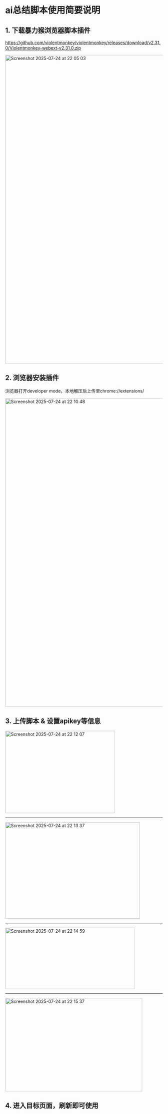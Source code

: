 # ai总结脚本使用简要说明

## 1. 下载暴力猴浏览器脚本插件

https://github.com/violentmonkey/violentmonkey/releases/download/v2.31.0/Violentmonkey-webext-v2.31.0.zip

<img width="1312" height="986" alt="Screenshot 2025-07-24 at 22 05 03" src="https://github.com/user-attachments/assets/0b5b5ac7-c418-41b5-8af1-28afa8b8c792" />

## 2. 浏览器安装插件

浏览器打开developer mode，本地解压后上传至chrome://extensions/

<img width="1312" height="986" alt="Screenshot 2025-07-24 at 22 10 48" src="https://github.com/user-attachments/assets/8624d8d0-4378-4303-a2c5-8c522f78dbbb" />

## 3. 上传脚本 & 设置apikey等信息

<img width="351" height="263" alt="Screenshot 2025-07-24 at 22 12 07" src="https://github.com/user-attachments/assets/7c8cd3e7-c6fc-420f-b9d6-a38348ae16ca" />

---

<img width="430" height="308" alt="Screenshot 2025-07-24 at 22 13 37" src="https://github.com/user-attachments/assets/1f687a7d-25ca-4eab-b2eb-09b21b72cc41" />

---

<img width="415" height="196" alt="Screenshot 2025-07-24 at 22 14 59" src="https://github.com/user-attachments/assets/39d6d128-cb49-4eb1-8a7e-aa1fcbd09aee" />

---

<img width="438" height="298" alt="Screenshot 2025-07-24 at 22 15 37" src="https://github.com/user-attachments/assets/c14468f8-3a7c-4527-9731-c8880bc07438" />

## 4. 进入目标页面，刷新即可使用
